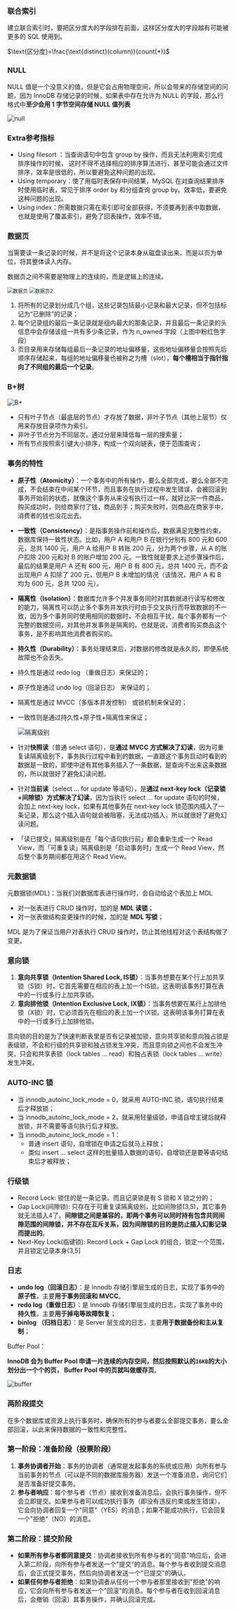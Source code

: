 

### 联合索引

建立联合索引时，要把区分度大的字段排在前面，这样区分度大的字段越有可能被更多的 SQL 使用到。

$\text{区分度}=\frac{\text{distinct}(column)}{count(*)}$

### NULL

NULL 值是一个没意义的值，但是它会占用物理空间，所以会带来的存储空间的问题，因为 InnoDB 存储记录的时候，如果表中存在允许为 NULL 的字段，那么行格式中**至少会用 1 字节空间存储 NULL 值列表**

![null](D:\Work\八股笔记\pic\null.webp)

### Extra参考指标

- Using filesort ：当查询语句中包含 group by 操作，而且无法利用索引完成排序操作的时候， 这时不得不选择相应的排序算法进行，甚至可能会通过文件排序，效率是很低的，所以要避免这种问题的出现。
- Using temporary：使了用临时表保存中间结果，MySQL 在对查询结果排序时使用临时表，常见于排序 order by 和分组查询 group by。效率低，要避免这种问题的出现。
- Using index：所需数据只需在索引即可全部获得，不须要再到表中取数据，也就是使用了覆盖索引，避免了回表操作，效率不错。



### 数据页

当需要读一条记录的时候，并不是将这个记录本身从磁盘读出来，而是以页为单位，将其整体读入内存。

数据页之间不需要是物理上的连续的，而是逻辑上的连续。

<img src="D:\Work\1513-Leetcode\Archive\pic\数据页.webp" alt="数据页" style="zoom:80%;" />

<img src="D:\Work\1513-Leetcode\Archive\pic\数据页2.webp" alt="数据页2" style="zoom:80%;" />

1. 将所有的记录划分成几个组，这些记录包括最小记录和最大记录，但不包括标记为“已删除”的记录；
2. 每个记录组的最后一条记录就是组内最大的那条记录，并且最后一条记录的头信息中会存储该组一共有多少条记录，作为 n_owned 字段（上图中粉红色字段）
3. 页目录用来存储每组最后一条记录的地址偏移量，这些地址偏移量会按照先后顺序存储起来，每组的地址偏移量也被称之为槽（slot），**每个槽相当于指针指向了不同组的最后一个记录**。



### B+树

![B+](D:\Work\1513-Leetcode\Archive\pic\B+.webp)

- 只有叶子节点（最底层的节点）才存放了数据，非叶子节点（其他上层节）仅用来存放目录项作为索引。
- 非叶子节点分为不同层次，通过分层来降低每一层的搜索量；
- 所有节点按照索引键大小排序，构成一个双向链表，便于范围查询；

### 事务的特性

- **原子性（Atomicity）**：一个事务中的所有操作，要么全部完成，要么全部不完成，不会结束在中间某个环节，而且事务在执行过程中发生错误，会被回滚到事务开始前的状态，就像这个事务从来没有执行过一样，就好比买一件商品，购买成功时，则给商家付了钱，商品到手；购买失败时，则商品在商家手中，消费者的钱也没花出去。
- **一致性（Consistency）**：是指事务操作前和操作后，数据满足完整性约束，数据库保持一致性状态。比如，用户 A 和用户 B 在银行分别有 800 元和 600 元，总共 1400 元，用户 A 给用户 B 转账 200 元，分为两个步骤，从 A 的账户扣除 200 元和对 B 的账户增加 200 元。一致性就是要求上述步骤操作后，最后的结果是用户 A 还有 600 元，用户 B 有 800 元，总共 1400 元，而不会出现用户 A 扣除了 200 元，但用户 B 未增加的情况（该情况，用户 A 和 B 均为 600 元，总共 1200 元）。
- **隔离性（Isolation）**：数据库允许多个并发事务同时对其数据进行读写和修改的能力，隔离性可以防止多个事务并发执行时由于交叉执行而导致数据的不一致，因为多个事务同时使用相同的数据时，不会相互干扰，每个事务都有一个完整的数据空间，对其他并发事务是隔离的。也就是说，消费者购买商品这个事务，是不影响其他消费者购买的。
- **持久性（Durability）**：事务处理结束后，对数据的修改就是永久的，即便系统故障也不会丢失。

- 持久性是通过 redo log （重做日志）来保证的；

- 原子性是通过 undo log（回滚日志） 来保证的；

- 隔离性是通过 MVCC（多版本并发控制） 或锁机制来保证的；

- 一致性则是通过持久性+原子性+隔离性来保证；

  ![隔离级别](D:\Work\1513-Leetcode\Archive\pic\隔离级别.webp)

- 针对**快照读**（普通 select 语句），是**通过 MVCC 方式解决了幻读**，因为可重复读隔离级别下，事务执行过程中看到的数据，一直跟这个事务启动时看到的数据是一致的，即使中途有其他事务插入了一条数据，是查询不出来这条数据的，所以就很好了避免幻读问题。
- 针对**当前读**（select ... for update 等语句），是**通过 next-key lock（记录锁+间隙锁）方式解决了幻读**，因为当执行 select ... for update 语句的时候，会加上 next-key lock，如果有其他事务在 next-key lock 锁范围内插入了一条记录，那么这个插入语句就会被阻塞，无法成功插入，所以就很好了避免幻读问题。

* 「读已提交」隔离级别是在「每个语句执行前」都会重新生成一个 Read View，而「可重复读」隔离级别是「启动事务时」生成一个 Read View，然后整个事务期间都在用这个 Read View。

### 元数据锁

元数据锁(MDL)：当我们对数据库表进行操作时，会自动给这个表加上 MDL

- 对一张表进行 CRUD 操作时，加的是 **MDL 读锁**；
- 对一张表做结构变更操作的时候，加的是 **MDL 写锁**；

MDL 是为了保证当用户对表执行 CRUD 操作时，防止其他线程对这个表结构做了变更。

### 意向锁

1. **意向共享锁（Intention Shared Lock, IS锁）**：当事务想要在某个行上加共享锁（S锁）时，它首先需要在相应的表上加一个IS锁。这表明该事务打算在表中的一行或多行上加共享锁。
2. **意向排他锁（Intention Exclusive Lock, IX锁）**：当事务想要在某行上加排他锁（X锁）时，它必须首先在相应的表上加一个IX锁。这表明该事务打算在表中的一行或多行上加排他锁。

意向锁的目的是为了快速判断表里是否有记录被加锁，意向共享锁和意向独占锁是表级锁，不会和行级的共享锁和独占锁发生冲突，而且意向锁之间也不会发生冲突，只会和共享表锁（lock tables ... read）和独占表锁（lock tables ... write）发生冲突。

### AUTO-INC 锁

- 当 innodb_autoinc_lock_mode = 0，就采用 AUTO-INC 锁，语句执行结束后才释放锁；
- 当 innodb_autoinc_lock_mode = 2，就采用轻量级锁，申请自增主键后就释放锁，并不需要等语句执行后才释放。
- 当 innodb_autoinc_lock_mode = 1：
  - 普通 insert 语句，自增锁在申请之后就马上释放；
  - 类似 insert … select 这样的批量插入数据的语句，自增锁还是要等语句结束后才被释放；

### 行级锁

* Record Lock: 锁住的是一条记录。而且记录锁是有 S 锁和 X 锁之分的；
* Gap Lock(间隙锁): 只存在于可重复读隔离级别，比如间隙锁(3,5)，其它事务就无法插入4了。**间隙锁之间是兼容的，即两个事务可以同时持有包含共同间隙范围的间隙锁，并不存在互斥关系，因为间隙锁的目的是防止插入幻影记录而提出的**。 
* Next-Key Lock(临键锁): Record Lock + Gap Lock 的组合，锁定一个范围，并且锁定记录本身(3,5]

### 日志

- **undo log（回滚日志）**：是 Innodb 存储引擎层生成的日志，实现了事务中的**原子性**，主要**用于事务回滚和 MVCC**。
- **redo log（重做日志）**：是 Innodb 存储引擎层生成的日志，实现了事务中的**持久性**，主要**用于掉电等故障恢复**；
- **binlog （归档日志）**：是 Server 层生成的日志，主要**用于数据备份和主从复制**；

Buffer Pool：

**InnoDB 会为 Buffer Pool 申请一片连续的内存空间，然后按照默认的`16KB`的大小划分出一个个的页， Buffer Pool 中的页就叫做缓存页**。

![buffer](D:\Work\八股笔记\pic\buffer.webp)



### 两阶段提交

在多个数据库或资源上执行事务时，确保所有的参与者要么全部提交事务，要么全部回滚，以此来保持数据的一致性和完整性。

### 第一阶段：准备阶段（投票阶段）

1. **事务协调者开始**：事务的协调者（通常是发起事务的系统或应用）向所有参与当前事务的节点（可以是不同的数据库服务器）发送一个准备消息，询问它们是否准备好提交事务。
2. **参与者响应**：每个参与者（节点）接收到准备消息后，会执行事务操作，但不会立即提交。如果参与者可以成功执行事务（即没有违反约束或发生错误），它会向协调者回复一个"同意"（YES）的消息；如果不能成功执行，它会回复一个"拒绝"（NO）的消息。

### 第二阶段：提交阶段

- **如果所有参与者都同意提交**：协调者接收到所有参与者的"同意"响应后，会进入第二阶段，向所有参与者发送一个"提交"的消息。每个参与者收到提交消息后，会正式提交事务，然后向协调者发送一个"已提交"的确认。
- **如果任何参与者拒绝**：如果协调者从任何一个参与者那里接收到"拒绝"的响应，它会向所有参与者发送一个"回滚"的消息。每个参与者在收到回滚消息后，会撤销（回滚）其事务操作，并确认回滚完成。
